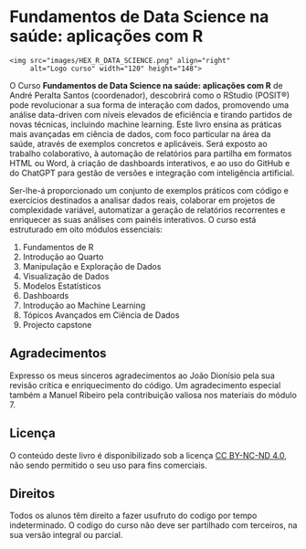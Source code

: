 # **Fundamentos de Data Science na saúde: aplicações com R**

```{=html}
<img src="images/HEX_R_DATA_SCIENCE.png" align="right"
     alt="Logo curso" width="120" height="148">
```
O Curso **Fundamentos de Data Science na saúde: aplicações com R** de André Peralta Santos (coordenador), descobrirá como o RStudio (POSIT®) pode revolucionar a sua forma de interação com dados, promovendo uma análise data-driven com níveis elevados de eficiência e tirando partidos de novas técnicas, incluindo machine learning. Este livro ensina as práticas mais avançadas em ciência de dados, com foco particular na área da saúde, através de exemplos concretos e aplicáveis. Será exposto ao trabalho colaborativo, à automação de relatórios para partilha em formatos HTML ou Word, à criação de dashboards interativos, e ao uso do GitHub e do ChatGPT para gestão de versões e integração com inteligência artificial.

Ser-lhe-á proporcionado um conjunto de exemplos práticos com código e exercícios destinados a analisar dados reais, colaborar em projetos de complexidade variável, automatizar a geração de relatórios recorrentes e enriquecer as suas análises com painéis interativos. O curso está estruturado em oito módulos essenciais:

1.  Fundamentos de R
2.  Introdução ao Quarto
3.  Manipulação e Exploração de Dados
4.  Visualização de Dados
5.  Modelos Estatísticos
6.  Dashboards
7.  Introdução ao Machine Learning
8.  Tópicos Avançados em Ciência de Dados
9.  Projecto capstone

## Agradecimentos

Expresso os meus sinceros agradecimentos ao João Dionísio pela sua revisão crítica e enriquecimento do código. Um agradecimento especial também a Manuel Ribeiro pela contribuição valiosa nos materiais do módulo 7.

## Licença

O conteúdo deste livro é disponibilizado sob a licença [CC BY-NC-ND 4.0](https://creativecommons.org/licenses/by-nc-nd/4.0/), não sendo permitido o seu uso para fins comerciais.

## Direitos

Todos os alunos têm direito a fazer usufruto do codigo por tempo indeterminado. O codigo do curso não deve ser partilhado com terceiros, na sua versão integral ou parcial.
